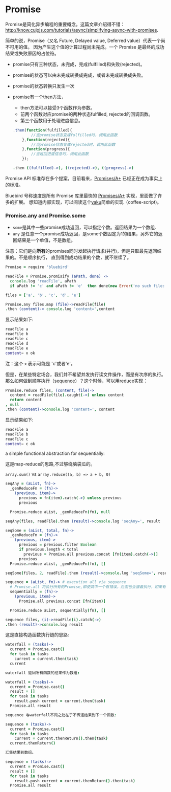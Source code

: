 # Promise

Promise是简化异步编程的重要概念。这篇文章介绍得不错：http://know.cujojs.com/tutorials/async/simplifying-async-with-promises.

简单的说，Promise（又名 Future, Delayed value, Deferred value）代表一个尚不可用的值。
因为产生这个值的计算过程尚未完成。一个 Promise 是最终的成功结果或失败原因的占位符。

* promise只有三种状态，未完成，完成(fulfilled)和失败(rejected)。
* promise的状态可以由未完成转换成完成，或者未完成转换成失败。
* promise的状态转换只发生一次
* promise有一个then方法，
  * then方法可以接受3个函数作为参数。
  * 前两个函数对应promise的两种状态fulfilled, rejected的回调函数。
  * 第三个函数用于处理进度信息。

  ```js
  .then(function(fulfilled){
          //当promise状态变成fulfilled时，调用此函数
      },function(rejected){
          //当promise状态变成rejected时，调用此函数
      },function(progress){
          //当返回进度信息时，调用此函数
      });
  ```

  ```coffee
  .then ((fulfilled)->), ((rejected)->), ((progress)->)
  ```


Promise API 标准存在多个提案，目前看来，[Promises/A+][promisesAplus] 已经正在成为事实上的标准。

Bluebird 号称速度是所有 Promise 库里最快的 [Promises/A+][promisesAplus] 实现，里面做了许多的扩展。 想知道内部实现，可以阅读这个[yaku](https://github.com/ysmood/yaku)简单的实现（coffee-script)。



### Promise.any and Promise.some

* `some`是其中一些promise成功返回，可以指定个数。返回结果为一个数组.
* `any` 是任意一个promise成功返回，是some个数固定为1的结果，另外它的返回结果是一个单值，不是数组。

注意：它们是向**所有**的promises同时发起执行请求(并行)，但是只取最先返回结果的。不是顺序执行，
直到得到成功结果的个数，就不继续了。


```coffee
Promise = require 'bluebird'

readFile = Promise.promisify (aPath, done) ->
  console.log 'readFile', aPath
  if aPath != 'c' and aPath != 'e'  then done(new Error('no such file:'+aPath)) else done(null, aPath+'ok')

files = ['a', 'b', 'c', 'd', 'e']

Promise.any files.map (file)->readFile(file)
.then (content)-> console.log 'content=',content

```
显示结果如下:

```bash
readFile a
readFile b
readFile c
readFile d
readFile e
content= x ok
```
注：这个 `x` 表示可能是 'c'或者'e'。

但是，在某些特定场合，我们并不希望并发执行读文件操作，而是有次序的执行。
那么如何做到顺序执行（sequence）？这个时候，可以用reduce实现：

```coffee
Promise.reduce files, (content, file)->
  content = readFile(file).caught(->) unless content
  return content
, null
.then (content)->console.log 'content=', content
```

显示结果如下:

```bash
readFile a
readFile b
readFile c
content= c ok
```

a simple functional abstraction for sequentially:

这是map-reduce的思路,不过够绕脑袋瓜的。

`array.sum()` vs `array.reduce((a, b) => a + b, 0)`

```coffee
seqAny = (aList, fn)->
  _genReduceFn = (fn)->
    (previous, item)->
      previous = fn(item).catch(->) unless previous
      previous

  Promise.reduce aList, _genReduceFn(fn), null

seqAny(files, readFile).then (result)->console.log 'seqAny=', result

seqSome = (aList, total, fn)->
  _genReduceFn = (fn)->
    (previous, item)->
      previous = previous.filter Boolean
      if previous.length < total
        previous = Promise.all previous.concat [fn(item).catch(->)]
      previous
  Promise.reduce aList, _genReduceFn(fn), []

seqSome(files, 2, readFile).then (result)->console.log 'seqSome=', result

sequence = (aList, fn)-> # execution all via sequence
  # Promise.all 将执行所有的Promise,即使其中一个有错误，后面也会接着执行，如果有错误则报错。
  sequentially = (fn)->
    (previous, item)->
      Promise.all previous.concat [fn(item)]

  Promise.reduce aList, sequentially(fn), []

sequence files, (i)->readFile(i).catch(->)
.then (result)->console.log result

```

这是直接构造函数执行链的思路:

```coffee
waterfall = (tasks)->
  current = Promise.cast()
  for task in tasks
    current = current.then(task)
  current

waterfall 返回所有函数的结果作为数组:

waterfall = (tasks)->
  current = Promise.cast()
  result = []
  for task in tasks
    result.push current = current.then(task)
  Promise.all result

sequence 与waterfall不同之处在于不传递结果到下一个函数:

sequence = (tasks)->
  current = Promise.cast()
  for task in tasks
    current = current.thenReturn().then(task)
  current.thenReturn()

汇集结果到数组。

sequence = (tasks)->
  current = Promise.cast()
  result = []
  for task in tasks
    result.push current = current.thenReturn().then(task)
  Promise.all result


```


[promisesAplus]:https://promisesaplus.com/

